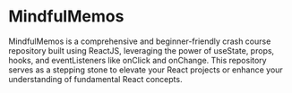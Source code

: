 # MindfulMemos
MindfulMemos is a comprehensive and beginner-friendly crash course repository built using ReactJS, leveraging the power of useState, props, hooks, and eventListeners like onClick and onChange. This repository serves as a stepping stone to elevate your React projects or enhance your understanding of fundamental React concepts.
